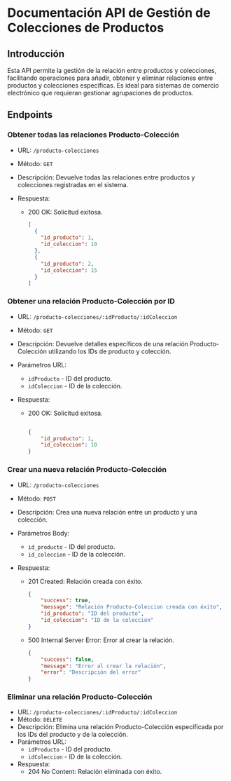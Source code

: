 # Documentación API de Gestión de Colecciones de Productos

## Introducción

Esta API permite la gestión de la relación entre productos y colecciones, facilitando operaciones para añadir, obtener y eliminar relaciones entre productos y colecciones específicas. Es ideal para sistemas de comercio electrónico que requieran gestionar agrupaciones de productos.

## Endpoints

### Obtener todas las relaciones Producto-Colección

- URL: `/producto-colecciones`
- Método: `GET`
- Descripción: Devuelve todas las relaciones entre productos y colecciones registradas en el sistema.
- Respuesta:

  - 200 OK: Solicitud exitosa.

    ```json
    [
      {
        "id_producto": 1,
        "id_coleccion": 10
      },
      {
        "id_producto": 2,
        "id_coleccion": 15
      }
    ]
    ```

### Obtener una relación Producto-Colección por ID

- URL: `/producto-colecciones/:idProducto/:idColeccion`
- Método: `GET`
- Descripción: Devuelve detalles específicos de una relación Producto-Colección utilizando los IDs de producto y colección.
- Parámetros URL:
  - `idProducto` - ID del producto.
  - `idColeccion` - ID de la colección.
- Respuesta:

  - 200 OK: Solicitud exitosa.

    ```json

    {
        "id_producto": 1,
        "id_coleccion": 10
    }
    ```

### Crear una nueva relación Producto-Colección

- URL: `/producto-colecciones`
- Método: `POST`
- Descripción: Crea una nueva relación entre un producto y una colección.
- Parámetros Body:
  - `id_producto` - ID del producto.
  - `id_coleccion` - ID de la colección.
- Respuesta:

  - 201 Created: Relación creada con éxito.

    ```json
    {
        "success": true,
        "message": "Relación Producto-Coleccion creada con éxito",
        "id_producto": "ID del producto",
        "id_coleccion": "ID de la colección"
    }
    ```

  - 500 Internal Server Error: Error al crear la relación.

    ```json
    {
        "success": false,
        "message": "Error al crear la relación",
        "error": "Descripción del error"
    }
    ```

### Eliminar una relación Producto-Colección

- URL: `/producto-colecciones/:idProducto/:idColeccion`
- Método: `DELETE`
- Descripción: Elimina una relación Producto-Colección especificada por los IDs del producto y de la colección.
- Parámetros URL:
  - `idProducto` - ID del producto.
  - `idColeccion` - ID de la colección.
- Respuesta:
  - 204 No Content: Relación eliminada con éxito.

